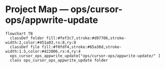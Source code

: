 # Project Map — ops/cursor-ops/appwrite-update

```mermaid
flowchart TB
  classDef folder fill:#fef3c7,stroke:#d97706,stroke-width:2,color:#451a03,rx:8,ry:8
  classDef file fill:#f0fdf4,stroke:#65a30d,stroke-width:1.5,color:#422006,rx:4,ry:4
  ops_cursor_ops_appwrite_update["ops/cursor-ops/appwrite-update/" ]
  class ops_cursor_ops_appwrite_update folder
```
